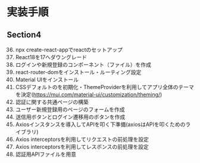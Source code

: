 # 実装手順
## Section4

36. npx create-react-appでreactのセットアップ
37. React18を17へダウングレード
38. ログインや新規登録のコンポーネント（ファイル）を作成
39. react-router-domをインストール・ルーティング設定
40. Material UIをインストール
41. CSSデフォルトのを初期化・ThemeProviderを利用してアプリ全体のテーマを決定(https://mui.com/material-ui/customization/theming/)
42. 認証に関する共通ページの構築
43. ユーザー新規登録用のページのフォームを作成
44. 送信用ボタンとログイン遷移用のボタンを作成
45. Axiosインスタンスを導入してAPIを叩く下準備(axiosはAPIを叩くためのライブラリ)
46. Axios interceptorsを利用してリクエストの前処理を設定
47. Axios interceptorsを利用してレスポンスの前処理を設定
48. 認証用APIファイルを用意